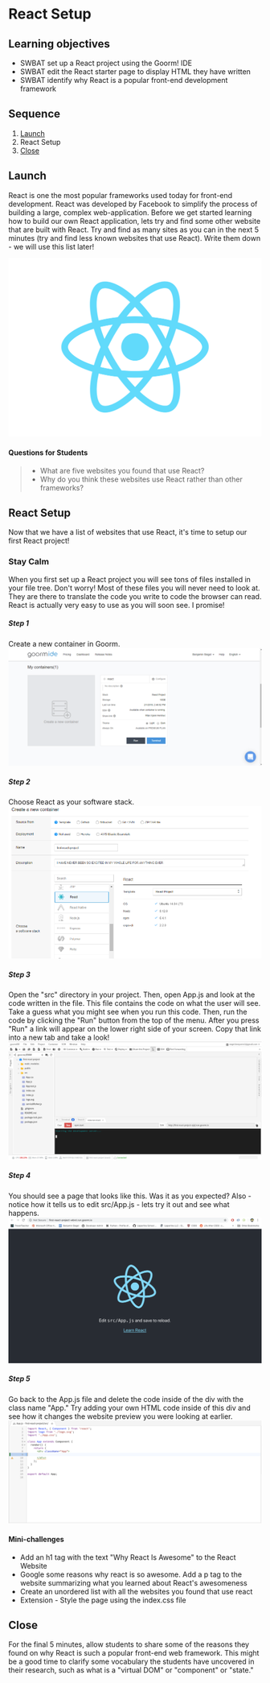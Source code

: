 # React Setup

## Learning objectives
* SWBAT set up a React project using the Goorm! IDE
* SWBAT edit the React starter page to display HTML they have written
* SWBAT identify why React is a popular front-end development framework

## Sequence

1. [Launch](#launch)
2. React Setup
4. [Close](#close)


## Launch
React is one the most popular frameworks used today for front-end development. React was developed by Facebook to simplify the process of building a large, complex web-application.
Before we get started learning how to build our own React application, lets try and find some other website that are built with React. Try and find as many sites as you can in the next 5 minutes (try and find less known websites that use React). Write them down - we will use this list later!

![Logo](React_Logo.png)

#### Questions for Students
 > * What are five websites you found that use React?
 > * Why do you think these websites use React rather than other frameworks?

## React Setup
Now that we have a list of websites that use React, it's time to setup our first React project!

### Stay Calm
When you first set up a React project you will see tons of files installed in your file tree. Don't worry! Most of these files you will never need to look at. They are there to translate the code you write to code the browser can read. React is actually very easy to use as you will soon see. I promise!

##### Step 1
Create a new container in Goorm.
![Goorm](Container.PNG)

##### Step 2
Choose React as your software stack.
![Choose React](Choose_React.PNG)

##### Step 3
Open the "src" directory in your project. Then, open App.js and look at the code written in the file. This file contains the code on what the user will see. Take a guess what you might see when you run this code. Then, run the code by clicking the "Run" button from the top of the menu. After you press "Run" a link will appear on the lower right side of your screen. Copy that link into a new tab and take a look!
![Run Project](Run_Command.PNG)


##### Step 4
You should see a page that looks like this. Was it as you expected? Also - notice how it tells us to edit src/App.js - lets try it out and see what happens.
![Starter Page](First_Page.png)

##### Step 5
Go back to the App.js file and delete the code inside of the div with the class name "App." Try adding your own HTML code inside of this div and see how it changes the website preview you were looking at earlier.
![Delete Code](Delete_Code.png)


#### Mini-challenges
* Add an h1 tag with the text "Why React Is Awesome" to the React Website
* Google some reasons why react is so awesome. Add a p tag to the website summarizing what you learned about React's awesomeness
* Create an unordered list with all the websites you found that use react
* Extension - Style the page using the index.css file


## Close
For the final 5 minutes, allow students to share some of the reasons they found on why React is such a popular front-end web framework. This might be a good time to clarify some vocabulary the students have uncovered in their research, such as what is a "virtual DOM" or "component" or "state."

